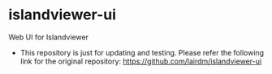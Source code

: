 islandviewer-ui
===============

Web UI for Islandviewer

* This repository is just for updating and testing. Please refer the following link for the original repository: https://github.com/lairdm/islandviewer-ui
